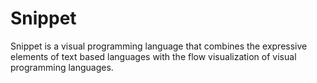 # Snippet
Snippet is a visual programming language that combines the expressive elements of text based languages with the flow visualization of visual programming languages.
